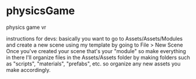 # physicsGame
physics game vr

instructions for devs:
basically you want to go to Assets/Assets/Modules and create a new scene using my template by going to File > New Scene
Once you've created your scene that's your "module" so make everything in there
I'll organize files in the Assets/Assets folder by making folders such as "scripts", "materials", "prefabs", etc. so organize any new assets you make accordingly.
